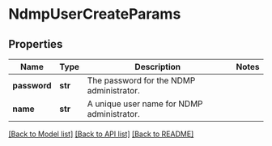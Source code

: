 # NdmpUserCreateParams

## Properties
Name | Type | Description | Notes
------------ | ------------- | ------------- | -------------
**password** | **str** | The password for the NDMP administrator. | 
**name** | **str** | A unique user name for NDMP administrator. | 

[[Back to Model list]](../README.md#documentation-for-models) [[Back to API list]](../README.md#documentation-for-api-endpoints) [[Back to README]](../README.md)


